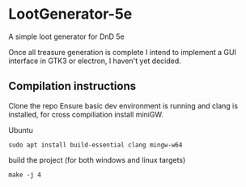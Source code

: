 # LootGenerator-5e
A simple loot generator for DnD 5e

Once all treasure generation is complete I intend to implement a GUI interface in GTK3 or electron, I haven't yet decided.

## Compilation instructions

Clone the repo
Ensure basic dev environment is running and clang is installed, for cross compiliation
install miniGW.

Ubuntu
```
sudo apt install build-essential clang mingw-w64
```

build the project (for both windows and linux targets)
```
make -j 4
```